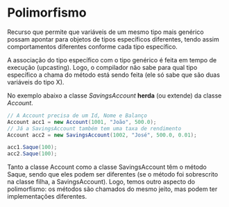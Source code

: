 # Polimorfismo

Recurso que permite que variáveis de um mesmo tipo mais genérico possam apontar para objetos de tipos específicos diferentes, tendo assim comportamentos diferentes conforme cada tipo específico.

A associação do tipo específico com o tipo genérico é feita em tempo de execução (upcasting). Logo, o compilador não sabe para qual tipo específico a chama do método está sendo feita (ele só sabe que são duas variáveis do tipo X).

No exemplo abaixo a classe *SavingsAccount* **herda** (ou extende) da classe *Account*.

```cs
// A Account precisa de um Id, Nome e Balanço
Account acc1 = new Account(1001, "João", 500.0);
// Já a SavingsAccount também tem uma taxa de rendimento
Account acc2 = new SavingsAccount(1002, "José", 500.0, 0.01);

acc1.Saque(100);
acc2.Saque(100);
```
 
 Tanto a classe Account como a classe SavingsAccount têm o método Saque, sendo que eles podem ser diferentes (se o método foi sobrescrito na classe filha, a SavingsAccount). Logo, temos outro aspecto do polimorfismo: os métodos são chamados do mesmo jeito, mas podem ter implementações diferentes.



